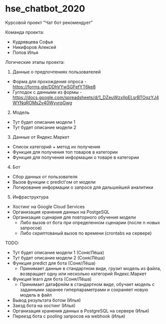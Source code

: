 # hse_chatbot_2020
Курсовой проект "Чат бот рекомендует"

Команда проекта:
* Кудрявцева Софья
* Никифоров Алексей
* Попов Илья

Логические этапы проекта:

1. Данные о предпочтениях пользователей
  * Форма для прохождения опроса - https://forms.gle/DDhVYwSGFefYT6ke8
  * Гуглодок с данными из формы -  https://docs.google.com/spreadsheets/d/1_DZeuWzxIIpELsrBTOqzYJ4WYNqROMs2v40WyyrqGwg
  
2. Модель
  * Тут будет описание модели 1
  * Тут будет описание модели 2
  
3. Данные от Яндекс.Маркет
  * Список категорий + метод их получения
  * Функция для получения топ товаров в категории
  * Функция для получения информации о товаре в категории
  
4. Бот
  * Сбор данных от пользователя
  * Вызов функции с predict'ом от модели
  * Логирование информации о запросе для дальшейшей аналитики
  
5. Инфраструктура
  * Хостинг на Google Cloud Services
  * Организация хранения данных на PostgeSQL
  * Организация сценария для повторного обучения модели
    * Либо вызов от бота при определенном сценарии (после n новых запросов)
    * Либо скриптованый вызов по времени (crontabs на сервере)
    
TODO:

* Тут будет описание модели 1 (Соня/Лёша)
* Тут будет описание модели 2 (Соня/Лёша)
* Функция predict для бота (Соня/Лёша)
  * Принимает данные в стандартном виде, грузит модель из файла, возвращает одну или несколько категорий Яндекс.Маркет
* Функция learn для бота (Соня/Лёша)
  * Принимает датафрейм в стандартном виде, обучает модель с заданными заранее гиперпараметрами и сохраняет новую модель в файл
* Вывод результата ботом (Илья)
* Заезд бота на хостинг (Илья)
* Организация хранения данных в PostgreSQL на сервере (Илья)
* Переезд бота с pooling запросов на webhook (Илья)
